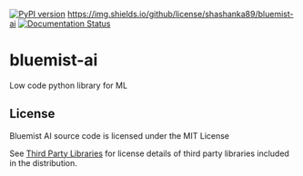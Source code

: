 [![PyPI version](https://badge.fury.io/py/bluemist.svg)](https://badge.fury.io/py/bluemist)
https://img.shields.io/github/license/shashanka89/bluemist-ai
[![Documentation Status](https://readthedocs.org/projects/bluemist-ai/badge/?version=latest)](https://bluemist-ai.readthedocs.io/en/latest/?badge=latest)

# bluemist-ai
Low code python library for ML

## License

Bluemist AI source code is licensed under the MIT License

See [Third Party Libraries](https://github.com/shashanka89/bluemist-ai/wiki/Third-Part-Libraries) for license details of third party libraries included in the distribution.
